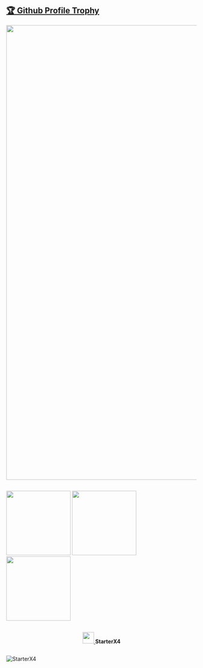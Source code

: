 <a href="https://github.com/ryo-ma/github-profile-trophy"><h2>🏆 Github Profile Trophy</h2></a>
<a href="https://github.com/ryo-ma/github-profile-trophy">
  <img width=1200 align="center" src="https://github-profile-trophy.vercel.app/?username=StarterX4&column=8&theme=discord&no-frame=true"/>
</a>

##

<div>
  <img height="170" src="https://gh-readme-stats-starterx4.vercel.app//api?username=StarterX4&count_private=true&include_all_commits=true&theme=onedark" />
  <img height="170" src="https://gh-readme-stats-starterx4.vercel.app//api/top-langs/?username=StarterX4&layout=compact&langs_count=10&theme=onedark" />
  <img height="170" src="https://github-readme-streak-stats.herokuapp.com/?user=StarterX4&theme=onedark" />
</div>

##

<p align="center">
  <a href="https://skillicons.dev">
    <img width=30 src="https://skillicons.dev/icons?i=discord" />
  </a>
  <b>StarterX4</b>
</p>

##

<p> <img align="left" src="https://komarev.com/ghpvc/?username=StarterX4&label=Profile%20views&color=5865F2&style=flat-square" alt="StarterX4" /><p/>
